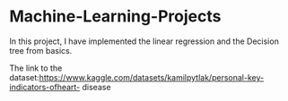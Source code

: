 # Machine-Learning-Projects

In this project, I have implemented the linear regression and the Decision tree from basics.


The link to the dataset:https://www.kaggle.com/datasets/kamilpytlak/personal-key-indicators-ofheart-
disease